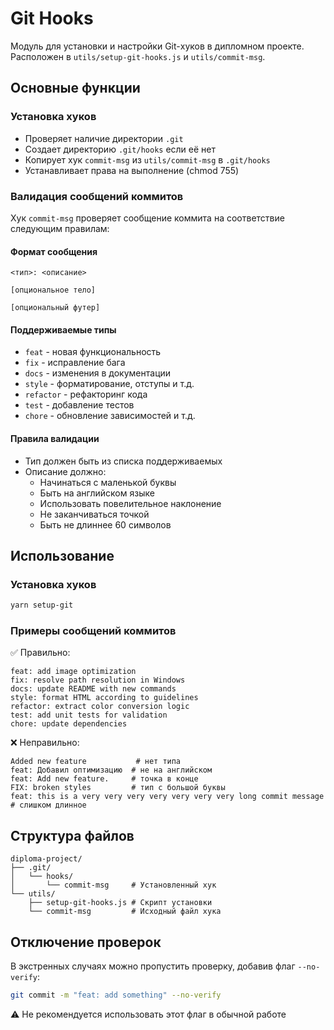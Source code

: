 # Git Hooks

Модуль для установки и настройки Git-хуков в дипломном проекте. Расположен в `utils/setup-git-hooks.js` и `utils/commit-msg`.

## Основные функции

### Установка хуков
- Проверяет наличие директории `.git`
- Создает директорию `.git/hooks` если её нет
- Копирует хук `commit-msg` из `utils/commit-msg` в `.git/hooks`
- Устанавливает права на выполнение (chmod 755)

### Валидация сообщений коммитов
Хук `commit-msg` проверяет сообщение коммита на соответствие следующим правилам:

#### Формат сообщения
```
<тип>: <описание>

[опциональное тело]

[опциональный футер]
```

#### Поддерживаемые типы
- `feat` - новая функциональность
- `fix` - исправление бага
- `docs` - изменения в документации
- `style` - форматирование, отступы и т.д.
- `refactor` - рефакторинг кода
- `test` - добавление тестов
- `chore` - обновление зависимостей и т.д.

#### Правила валидации
- Тип должен быть из списка поддерживаемых
- Описание должно:
  - Начинаться с маленькой буквы
  - Быть на английском языке
  - Использовать повелительное наклонение
  - Не заканчиваться точкой
  - Быть не длиннее 60 символов

## Использование

### Установка хуков
```bash
yarn setup-git
```

### Примеры сообщений коммитов

✅ Правильно:
```
feat: add image optimization
fix: resolve path resolution in Windows
docs: update README with new commands
style: format HTML according to guidelines
refactor: extract color conversion logic
test: add unit tests for validation
chore: update dependencies
```

❌ Неправильно:
```
Added new feature           # нет типа
feat: Добавил оптимизацию  # не на английском
feat: Add new feature.     # точка в конце
FIX: broken styles         # тип с большой буквы
feat: this is a very very very very very very very long commit message  # слишком длинное
```

## Структура файлов
```
diploma-project/
├── .git/
│   └── hooks/
│       └── commit-msg     # Установленный хук
└── utils/
    ├── setup-git-hooks.js # Скрипт установки
    └── commit-msg         # Исходный файл хука
```

## Отключение проверок
В экстренных случаях можно пропустить проверку, добавив флаг `--no-verify`:
```bash
git commit -m "feat: add something" --no-verify
```
⚠️ Не рекомендуется использовать этот флаг в обычной работе 